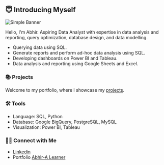 ## 😇 Introducing Myself

![Simple Banner](https://abhirbhandary.github.io/images/Linkidin_Banner.jpg)

Hello, I'm Abhir. Aspiring Data Analyst with expertise in data analysis and reporting, query optimization, database design, and data modelling. 

- Querying data using SQL.
- Generate reports and perform ad-hoc data analysis using SQL.
- Developing dashboards on Power BI and Tableau.
- Data analysis and reporting using Google Sheets and Excel.

### 📚 Projects

Welcome to my portfolio, where I showcase my [projects](https://github.com/abhirbhandary/Portfolio-Guide).  
<!-- -->
### 🛠️ Tools

- Language: SQL, Python
- Database: Google BigQuery, PostgreSQL, MySQL
- Visualization: Power BI, Tableau

### 👋🏻 Connect with Me

- [Linkedin](https://www.linkedin.com/in/abhirbhandary)
- Portfolio [Abhir-A Learner](https://abhirbhandary.github.io/)











<!--
**abhirbhandary/abhirbhandary** is a ✨ _special_ ✨ repository because its `README.md` (this file) appears on your GitHub profile.

Here are some ideas to get you started:

- 🔭 I’m currently working on ...
- 🌱 I’m currently learning ...
- 👯 I’m looking to collaborate on ...
- 🤔 I’m looking for help with ...
- 💬 Ask me about ...
- 📫 How to reach me: ...
- 😄 Pronouns: ...
- ⚡ Fun fact: ...
-->
